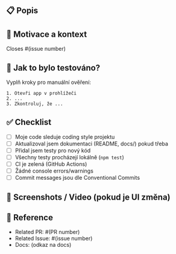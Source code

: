 ## 📋 Popis

<!-- Krátké shrnutí, co PR dělá. 1-2 věty. -->

## 🎯 Motivace a kontext

<!-- Proč tato změna? Co řeší? Issue number? -->

Closes #(issue number)

## 🧪 Jak to bylo testováno?

Vyplň kroky pro manuální ověření:

```
1. Otevři app v prohlížeči
2. ...
3. Zkontroluj, že ...
```

## ✅ Checklist

- [ ] Moje code sleduje coding style projektu
- [ ] Aktualizoval jsem dokumentaci (README, docs/) pokud třeba
- [ ] Přidal jsem testy pro nový kód
- [ ] Všechny testy procházejí lokálně (`npm test`)
- [ ] CI je zelená (GitHub Actions)
- [ ] Žádné console errors/warnings
- [ ] Commit messages jsou dle Conventional Commits

## 📸 Screenshots / Video (pokud je UI změna)

<!-- Vložit screenshot nebo video z prohlížeče -->

## 🔗 Reference

<!-- Zde mohou být linky na relevantní soubory, issues, PRs apod. -->

- Related PR: #(PR number)
- Related Issue: #(issue number)
- Docs: (odkaz na docs)
